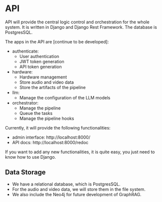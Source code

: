 # API

API will provide the central logic control and orchestration for the whole system.
It is written in Django and Django Rest Framework.
The database is PostgresSQL.

The apps in the API are [continue to be developed]:

- authenticate:
    - User authentication
    - JWT token generation
    - API token generation
- hardware:
    - Hardware management
    - Store audio and video data
    - Store the artifacts of the pipeline
- llm:
    - Manage the configuration of the LLM models
- orchestrator:
    - Manage the pipeline
    - Queue the tasks
    - Manage the pipeline hooks

Currently, it will provide the following functionalities:

- admin interface: http://localhost:8000/
- API docs: http://localhost:8000/redoc

If you want to add any new functionalities, it is quite easy, you just need to know how to use Django.

## Data Storage

- We have a relational database, which is PostgresSQL.
- For the audio and video data, we will store them in the file system.
- We also include the Neo4j for future development of GraphRAG.
